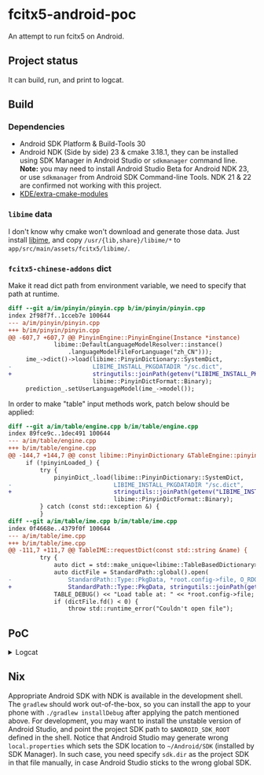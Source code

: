 # fcitx5-android-poc

An attempt to run fcitx5 on Android.

## Project status

It can build, run, and print to logcat.

## Build

### Dependencies

- Android SDK Platform & Build-Tools 30
- Android NDK (Side by side) 23 & cmake 3.18.1, they can be installed using SDK Manager in Android Studio or `sdkmanager` command line. **Note:** you may need to install Android Studio Beta for Android NDK 23, or use `sdkmanager` from Android SDK Command-line Tools. NDK 21 & 22 are confirmed not working with this project.
- [KDE/extra-cmake-modules](https://github.com/KDE/extra-cmake-modules)

### `libime` data

I don't know why cmake won't download and generate those data. Just install [libime](https://archlinux.org/packages/community/x86_64/libime/), and copy `/usr/{lib,share}/libime/*` to `app/src/main/assets/fcitx5/libime/`.

### `fcitx5-chinese-addons` dict

Make it read dict path from environment variable, we need to specify that path at runtime.

```diff
diff --git a/im/pinyin/pinyin.cpp b/im/pinyin/pinyin.cpp
index 2f98f7f..1cceb7e 100644
--- a/im/pinyin/pinyin.cpp
+++ b/im/pinyin/pinyin.cpp
@@ -607,7 +607,7 @@ PinyinEngine::PinyinEngine(Instance *instance)
             libime::DefaultLanguageModelResolver::instance()
                 .languageModelFileForLanguage("zh_CN")));
     ime_->dict()->load(libime::PinyinDictionary::SystemDict,
-                       LIBIME_INSTALL_PKGDATADIR "/sc.dict",
+                       stringutils::joinPath(getenv("LIBIME_INSTALL_PKGDATADIR"), "sc.dict").c_str(),
                        libime::PinyinDictFormat::Binary);
     prediction_.setUserLanguageModel(ime_->model());
```

In order to make "table" input methods work, patch below should be applied:

```diff
diff --git a/im/table/engine.cpp b/im/table/engine.cpp
index 89fce9c..1dec491 100644
--- a/im/table/engine.cpp
+++ b/im/table/engine.cpp
@@ -144,7 +144,7 @@ const libime::PinyinDictionary &TableEngine::pinyinDict() {
     if (!pinyinLoaded_) {
         try {
             pinyinDict_.load(libime::PinyinDictionary::SystemDict,
-                             LIBIME_INSTALL_PKGDATADIR "/sc.dict",
+                             stringutils::joinPath(getenv("LIBIME_INSTALL_PKGDATADIR"), "sc.dict").c_str(),
                              libime::PinyinDictFormat::Binary);
         } catch (const std::exception &) {
         }
diff --git a/im/table/ime.cpp b/im/table/ime.cpp
index 0f4668e..4379f0f 100644
--- a/im/table/ime.cpp
+++ b/im/table/ime.cpp
@@ -111,7 +111,7 @@ TableIME::requestDict(const std::string &name) {
         try {
             auto dict = std::make_unique<libime::TableBasedDictionary>();
             auto dictFile = StandardPath::global().open(
-                StandardPath::Type::PkgData, *root.config->file, O_RDONLY);
+                StandardPath::Type::PkgData, stringutils::joinPath(getenv("LIBIME_INSTALL_PKGDATADIR"), *root.config->file), O_RDONLY);
             TABLE_DEBUG() << "Load table at: " << *root.config->file;
             if (dictFile.fd() < 0) {
                 throw std::runtime_error("Couldn't open file");
```

## PoC

<details>
<summary>Logcat</summary>

```
D/fcitx5: I
D/fcitx5: 2021-06-18 22:15:01.644201 instance.cpp:
D/fcitx5: 1371] Override Enabled Addons: 
D/fcitx5: {}
D/fcitx5: I
D/fcitx5: 2021-06-18 22:15:01.644339 instance.cpp:
D/fcitx5: 1372] Override Disabled Addons: 
D/fcitx5: {}
D/fcitx5: I
D/fcitx5: 2021-06-18 22:15:01.697704 addonmanager.cpp:
D/fcitx5: 189
D/fcitx5: ] 
D/fcitx5: Loaded addon unicode
D/fcitx5: I
D/fcitx5: 2021-06-18 22:15:01.752736
D/fcitx5:  
D/fcitx5: addonmanager.cpp
D/fcitx5: :
D/fcitx5: 189
D/fcitx5: ] 
D/fcitx5: Loaded addon 
D/fcitx5: quickphrase
D/fcitx5: I2021-06-18 22:15:01.778334 addonmanager.cpp:189] Loaded addon imselector
    I2021-06-18 22:15:01.779049 addonmanager.cpp:189] Loa
D/fcitx5: ded addon androidfrontend
D/fcitx5: I
D/fcitx5: 2021-06-18 22:15:01.784554
D/fcitx5:  
D/fcitx5: addonmanager.cpp
D/fcitx5: :
D/fcitx5: 189
D/fcitx5: ] 
D/fcitx5: Loaded addon 
D/fcitx5: pinyinhelper
D/fcitx5: I
D/fcitx5: 2021-06-18 22:15:01.811568
D/fcitx5:  
D/fcitx5: inputmethodmanager.cpp
D/fcitx5: :
D/fcitx5: 117
D/fcitx5: ] 
D/fcitx5: No valid input method group in configuration. 
D/fcitx5: Building a default one
D/fcitx5: I
D/fcitx5: 2021-06-18 22:15:01.812048
D/fcitx5:  
D/fcitx5: instance.cpp
D/fcitx5: :
D/fcitx5: 730
D/fcitx5: ] 
D/fcitx5: Items in 
D/fcitx5: Default
D/fcitx5: : 
D/fcitx5: [
D/fcitx5: InputMethodGroupItem(
D/fcitx5: keyboard-us
D/fcitx5: ,layout=
D/fcitx5: )
D/fcitx5: ]
D/fcitx5: I
D/fcitx5: 2021-06-18 22:15:01.812359
D/fcitx5:  
D/fcitx5: instance.cpp
D/fcitx5: :
D/fcitx5: 735
D/fcitx5: ] 
D/fcitx5: Generated groups: 
D/fcitx5: [
D/fcitx5: Default
D/fcitx5: ]
D/fcitx5: E
D/fcitx5: 2021-06-18 22:15:01.812695
D/fcitx5:  
D/fcitx5: instance.cpp
D/fcitx5: :
D/fcitx5: 1381
D/fcitx5: ] 
D/fcitx5: Couldn't find keyboard-us
W/Thread-2: type=1400 audit(0.0:9717): avc: denied { read } for name="uuid" dev="proc" ino=4488195 scontext=u:r:untrusted_app:s0:c512,c768 tcontext=u:object_r:proc:s0 tclass=file permissive=0
D/fcitx5: I
D/fcitx5: 2021-06-18 22:15:01.834927 addonmanager.cpp
D/fcitx5: :
D/fcitx5: 189] 
D/fcitx5: Loaded addon 
D/fcitx5: punctuation
D/fcitx5: E
D/fcitx5: 2021-06-18 22:15:02.209061
D/fcitx5:  
D/fcitx5: pinyin.cpp
D/fcitx5: :
D/fcitx5: 647
D/fcitx5: ] 
D/fcitx5: Failed to load pinyin history: 
D/fcitx5: io fail: unspecified iostream_category error
D/fcitx5: I
D/fcitx5: 2021-06-18 22:15:02.299407
D/fcitx5:  
D/fcitx5: addonmanager.cpp
D/fcitx5: :
D/fcitx5: 189
D/fcitx5: ] 
D/fcitx5: Loaded addon 
D/fcitx5: pinyin
D/fcitx5: I
D/fcitx5: 2021-06-18 22:15:02.305780
D/fcitx5:  
D/fcitx5: addonmanager.cpp
D/fcitx5: :
D/fcitx5: 189
D/fcitx5: ] 
D/fcitx5: Loaded addon 
D/fcitx5: cloudpinyin
D/fcitx5: I
D/fcitx5: 2021-06-18 22:15:02.689011
D/fcitx5:  
D/fcitx5: addonmanager.cpp
D/fcitx5: :
D/fcitx5: 189
D/fcitx5: ] 
D/fcitx5: Loaded addon 
D/fcitx5: spell
D/fcitx5: I
D/fcitx5: 2021-06-18 22:15:04.757577
D/fcitx5:  
D/fcitx5: androidfrontend.cpp
D/fcitx5: :
D/fcitx5: 83
D/fcitx5: ] 
D/fcitx5: KeyEvent key: n isRelease: 0 accepted: 1
D/fcitx5: I
D/fcitx5: 2021-06-18 22:15:04.785501
D/fcitx5:  
D/fcitx5: androidfrontend.cpp
D/fcitx5: :
D/fcitx5: 83
D/fcitx5: ] 
D/fcitx5: KeyEvent key: i isRelease: 0 accepted: 1
D/fcitx5: I
D/fcitx5: 2021-06-18 22:15:04.833655
D/fcitx5:  
D/fcitx5: androidfrontend.cpp
D/fcitx5: :
D/fcitx5: 83
D/fcitx5: ] 
D/fcitx5: KeyEvent key: h isRelease: 0 accepted: 1
D/fcitx5: I
D/fcitx5: 2021-06-18 22:15:04.858009
D/fcitx5:  
D/fcitx5: androidfrontend.cpp
D/fcitx5: :
D/fcitx5: 83
D/fcitx5: ] 
D/fcitx5: KeyEvent key: a isRelease: 0 accepted: 1
D/fcitx5: I
D/fcitx5: 2021-06-18 22:15:04.872927
D/fcitx5:  
D/fcitx5: androidfrontend.cpp
D/fcitx5: :
D/fcitx5: 83
D/fcitx5: ] 
D/fcitx5: KeyEvent key: o isRelease: 0 accepted: 1
D/androidfrontend: candidateListCallback
D/androidfrontend: 108 candidates
D/FcitxEvent: CandidateList, [108]你好,你,尼,泥,妮,逆,腻,拟,呢,倪,妳,溺,👋,祢,匿,霓,昵,睨,怩,猊,擬,膩,鲵,旎,坭,伲,铌,輗,袮,貎,儗,麑,抳,柅,暱,埿,禰,惄,薿,孨,聻,蜺,苨,迡,檷,嫟,眤,籾,秜,縌,腝,馜,鯢,氼,狔,孴,婗,痆,懝,胒,隬,棿,齯,晲,淣,㘈,掜,抐,愵,屰,屔,嬺,堄,儞,聣,伱,䵒,䵑,䦵,䝚,臡,䛏,䘽,蚭,蛪,䘦,䘌,觬,誽,譺,䕥,跜,䁥,㹸,㵫,郳,鈮,鑈,㲻,㮏,㪒,㩘,鯓,㦐,㥾,㠜,㞾,𣲷
D/androidfrontend: select candidate #42
D/androidfrontend: candidateListCallback
D/androidfrontend: 90 candidates
D/FcitxEvent: CandidateList, [90]好,号,浩,豪,耗,毫,郝,昊,嚎,皓,號,蒿,灏,蚝,壕,镐,濠,嗥,哈,薅,貉,颢,晧,皞,暠,蠔,灝,滈,淏,呺,恏,鎬,鄗,皜,顥,澔,秏,嚆,譹,暤,諕,竓,哠,籇,藃,茠,傐,儫,椃,䪽,䧫,㘪,嘷,噑,䧚,虠,㙱,薧,峼,䝥,悎,薃,昦,㚪,聕,䝞,暭,曍,鰝,毜,㝀,㞻,䚽,䒵,㬶,㠙,皥,㬔,獆,獋,獔,皡,㩝,䯫,蛤,虾,铪,奤,鉿,丷
D/androidfrontend: select candidate #42
D/fcitx5: I
D/fcitx5: 2021-06-18 22:15:05.848549
D/fcitx5:  
D/fcitx5: androidfrontend.cpp
D/fcitx5: :
D/fcitx5: 29
D/fcitx5: ] 
D/fcitx5: Commit: 苨哠
D/androidfrontend: commitStringCallback
D/FcitxEvent: CommitString, 苨哠
D/androidfrontend: candidateListCallback
D/FcitxEvent: CandidateList, [0]
```
</details>

## Nix

Appropriate Android SDK with NDK is available in the development shell.  The `gradlew` should work out-of-the-box, so you can install the app to your phone with `./gradlew installDebug` after applying the patch mentioned above. For development, you may want to install the unstable version of Android Studio, and point the project SDK path to `$ANDROID_SDK_ROOT` defined in the shell. Notice that Android Studio may generate wrong `local.properties` which sets the SDK location to `~/Android/SDK` (installed by SDK Manager). In such case, you need specify `sdk.dir` as the project SDK in that file manually, in case Android Studio sticks to the wrong global SDK.
